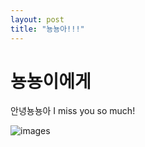 ```yaml
---
layout: post
title: "뇽뇽아!!!"
---
```


# 뇽뇽이에게

안녕뇽뇽아
I miss you so much!

![images](/images/2023-07-09-뇽뇽이에게/KakaoTalk_Photo_2023-07-09-21-22-49-9087053.png)
